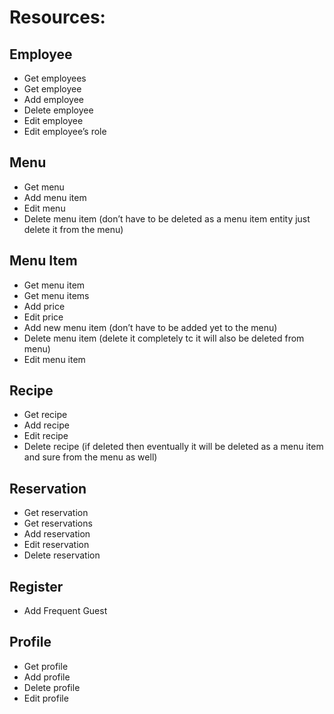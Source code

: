# Resources:

## Employee
- Get employees
- Get employee
- Add employee
- Delete employee
- Edit employee
- Edit employee’s role

## Menu
- Get menu
- Add menu item
- Edit menu
- Delete menu item (don’t have to be deleted as a menu item entity just delete it from the menu)

## Menu Item
- Get menu item
- Get menu items
- Add price
- Edit price
- Add new menu item (don’t have to be added yet to the menu)
- Delete menu item (delete it completely tc it will also be deleted from menu)
- Edit menu item

## Recipe
- Get recipe
- Add recipe
- Edit recipe
- Delete recipe (if deleted then eventually it will be deleted as a menu item and sure from the menu as well)

## Reservation
- Get reservation
- Get reservations
- Add reservation
- Edit reservation
- Delete reservation

## Register
- Add Frequent Guest

## Profile
- Get profile
- Add profile
- Delete profile
- Edit profile